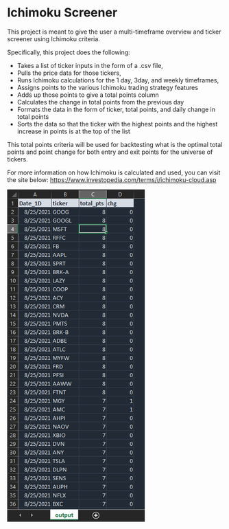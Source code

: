 # Ichimoku Screener

This project is meant to give the user a multi-timeframe overview and ticker screener using Ichimoku criteria.

Specifically, this project does the following:

* Takes a list of ticker inputs in the form of a .csv file,  
* Pulls the price data for those tickers,  
* Runs Ichimoku calculations for the 1 day, 3day, and weekly timeframes,  
* Assigns points to the various Ichimoku trading strategy features  
* Adds up those points to give a total points column  
* Calculates the change in total points from the previous day  
* Formats the data in the form of ticker, total points, and daily change in total points  
* Sorts the data so that the ticker with the highest points and the highest increase in points is at the top of the list

This total points criteria will be used for backtesting what is the optimal total points and point change for both entry and exit points for the universe of tickers.

For more information on how Ichimoku is calculated and used, you can visit the site below:
<https://www.investopedia.com/terms/i/ichimoku-cloud.asp>

![View](Images/screenshot.png)
